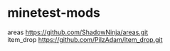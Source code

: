 # minetest-mods

areas			https://github.com/ShadowNinja/areas.git<br>
item_drop		https://github.com/PilzAdam/item_drop.git
